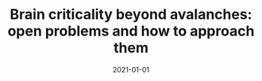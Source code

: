 ---
title: "Brain criticality beyond avalanches: open problems and how to approach them"
collection: publications
permalink: /publication/2021-01-01-Brain-criticality-beyond-avalanches-open-problems-and-how-to-approach-them
date: 2021-01-01
venue: 'J. Phys. Complex.'
paperurl: 'https://dx.doi.org/10.1088/2632-072x/ac2071'
citation: ' <u>Mauricio Girardi-Schappo</u>, &quot;Brain criticality beyond avalanches: open problems and how to approach them.&quot; J. Phys. Complex., 2021.'
---